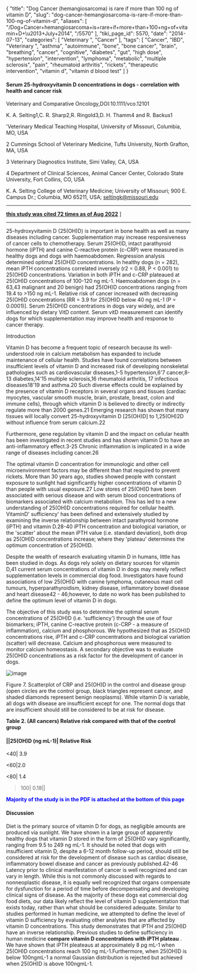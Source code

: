{
    "title": "Dog Cancer (hemangiosarcoma) is rare if more than 100 ng of vitamin D",
    "slug": "dog-cancer-hemangiosarcoma-is-rare-if-more-than-100-ng-of-vitamin-d",
    "aliases": [
        "/Dog+Cancer+hemangiosarcoma+is+rare+if+more+than+100+ng+of+vitamin+D+\u2013+July+2014",
        "/5570"
    ],
    "tiki_page_id": 5570,
    "date": "2014-07-13",
    "categories": [
        "Veterinary ",
        "Cancer"
    ],
    "tags": [
        "Cancer",
        "IBD",
        "Veterinary ",
        "asthma",
        "autoimmune",
        "bone",
        "bone cancer",
        "brain",
        "breathing",
        "cancer",
        "cognitive",
        "diabetes",
        "gut",
        "high dose",
        "hypertension",
        "intervention",
        "lymphoma",
        "metabolic",
        "multiple sclerosis",
        "pain",
        "rheumatoid arthritis",
        "rickets",
        "therapeutic intervention",
        "vitamin d",
        "vitamin d blood test"
    ]
}


#### Serum 25-hydroxyvitamin D concentrations in dogs - correlation with health and cancer risk

Veterinary and Comparative Oncology,DOI:10.1111/vco.12101

K. A. Selting1,C. R. Sharp2,R. Ringold3,D. H. Thamm4 and R. Backus1

'Veterinary Medical Teaching Hospital, University of Missouri, Columbia, MO, USA 

2 Cummings School of Veterinary Medicine, Tufts University, North Grafton, MA, USA 

3 Veterinary Diagnostics Institute, Simi Valley, CA, USA

4 Department of Clinical Sciences, Animal Cancer Center, Colorado State University, Fort Collins, CO, USA

K. A. Selting College of Veterinary Medicine; University of Missouri; 900 E. Campus Dr.; Columbia, MO 65211, USA; seltingk@missouri.edu

- - - - - -

 **[this study was cited 72 times as of Aug 2022](https://scholar.google.com/scholar?cites=1233444981263920765&as_sdt=5,48&sciodt=0,48&hl=en)** ]

- - - - - - - - - -

25-hydroxyvitamin D (25(OH)D) is important in bone health as well as many diseases including cancer. Supplementation may increase responsiveness of cancer cells to chemotherapy. Serum 25(OH)D, intact parathyroid hormone (iPTH) and canine C-reactive protein (c-CRP) were measured in healthy dogs and dogs with haemoabdomen. Regression analysis determined optimal 25(OH)D concentrations. In healthy dogs (n = 282), mean iPTH concentrations correlated inversely (r2 = 0.88, P < 0.001) to 25(OH)D concentrations. Variation in both iPTH and c-CRP plateaued at 25(OH)D concentrations of 100-120 ng mL-1. Haemoabdomen dogs (n = 63,43 malignant and 20 benign) had 25(OH)D concentrations ranging from 19.4 to >150 ng mL-1. Relative risk of cancer increased with decreasing 25(OH)D concentrations <span>[RR = 3.9 for 25(OH)D below 40 ng mL-1 (P = 0.0001)]</span>. Serum 25(OH)D concentrations in dogs vary widely, and are influenced by dietary VitD content. Serum vitD measurement can identify dogs for which supplementation may improve health and response to cancer therapy.

Introduction

Vitamin D has become a frequent topic of research because its well-understood role in calcium metabolism has expanded to include maintenance of cellular health. Studies have found correlations between insufficient levels of vitamin D and increased risk of developing nonskeletal pathologies such as cardiovascular diseases,1-5 hypertension,6'7 cancer,8-13 diabetes,14'15 multiple sclerosis,16 rheumatoid arthritis, 17 infectious diseases18'19 and asthma.20 Such diverse effects could be explained by the presence of vitamin D receptors in several organs and tissues (cardiac myocytes, vascular smooth muscle, brain, prostate, breast, colon and immune cells), through which vitamin D is believed to directly or indirectly regulate more than 2000 genes.21 Emerging research has shown that many tissues will locally convert 25-hydroxyvitamin D <span>[25(OH)D]</span> to 1,25(OH)2D without influence from serum calcium.22

Furthermore, gene regulation by vitamin D and the impact on cellular health has been investigated in recent studies and has shown vitamin D to have an anti-inflammatory effect.3-25 Chronic inflammation is implicated in a wide range of diseases including cancer.26

The optimal vitamin D concentration for immunologic and other cell microenvironment factors may be different than that required to prevent rickets. More than 30 years ago, studies showed people with constant exposure to sunlight had significantly higher concentrations of vitamin D than people with usual exposure.27 Low stores of 25(OH)D have been associated with serious disease and with serum blood concentrations of biomarkers associated with calcium metabolism. This has led to a new understanding of 25(OH)D concentrations required for cellular health. VitaminD' sufficiency' has been defined and extensively studied by examining the inverse relationship between intact parathyroid hormone (iPTH) and vitamin D.28-40 iPTH concentration and biological variation, or the 'scatter' about the mean iPTH value (i.e. standard deviation), both drop as 25(OH)D concentrations increase; where they 'plateau' determines the optimum concentration of 25(OH)D.

Despite the wealth of research evaluating vitamin D in humans, little has been studied in dogs. As dogs rely solely on dietary sources for vitamin D,41 current serum concentrations of vitamin D in dogs may merely reflect supplementation levels in commercial dog food. Investigators have found associations of low 25(OH)D with canine lymphoma, cutaneous mast cell tumours, hyperparathyroidism, kidney disease, inflammatory bowel disease and heart disease42 - 46;however, to date no work has been published to define the optimum level of vitamin D in dogs.

The objective of this study was to determine the optimal serum concentrations of 25(OH)D (i.e. 'sufficiency') through the use of four biomarkers; iPTH, canine C-reactive protein (c-CRP - a measure of inflammation), calcium and phosphorous. We hypothesized that as 25(OH)D concentrations rise, iPTH and c-CRP concentrations and biological variation (scatter) will decrease. Calcium and phosphorous were measured to monitor calcium homeostasis. A secondary objective was to evaluate 25(OH)D concentrations as a risk factor for the development of cancer in dogs.

<img src="https://d378j1rmrlek7x.cloudfront.net/attachments/jpeg/dog-f7.jpg" alt="image">

Figure 7. Scatterplot of CRP and 25(OH)D in the control and disease group (open circles are the control group, black triangles represent cancer, and shaded diamonds represent benign neoplasms). While vitamin D is variable, all dogs with disease are insufficient except for one. The normal dogs that are insufficient should still be considered to be at risk for disease.

 **Table 2. (All cancers) Relative risk compared with that of the control group** 

#### ||25(OH)D (ng mL-1)| Relative Risk

<40| 3.9 

<60|2.0 

<80| 1.4 

>100| 0.18||

 **<span style="color:#00F;">Majority of the study is in the PDF is attached at the bottom of this page</span>** 

#### Discussion

Diet is the primary source of vitamin D for dogs, as negligible amounts are produced via sunlight. We  have shown in a large group of apparently healthy dogs that vitamin D stored in the form of 25(OH)D vary significantly, ranging from 9.5 to 249 ng mL-1. It should be noted that dogs with insufficient vitamin D, despite a 6-12 month follow-up period, should still be considered at risk for the development of disease such as cardiac disease, inflammatory bowel disease and cancer as previously published.42-46 Latency prior to clinical manifestation of cancer is well recognized and can vary in length. While this is not commonly discussed with regards to nonneoplastic disease, it is equally well recognized that organs compensate for dysfunction for a period of time before decompensating and developing clinical signs of disease. As the majority of these dogs eat commercial dog food diets, our data likely reflect the level of vitamin D supplementation that exists today, rather than what should be considered adequate. Similar to studies performed in human medicine, we attempted to define the level of vitamin D sufficiency by evaluating other analytes that are affected by vitamin D concentrations. This study demonstrates that iPTH and 25(OH)D have an inverse relationship. Previous studies to define sufficiency in human medicine  **compare vitamin D concentrations with iPTH plateau** . We have shown that iPTH pleateaus at approximately 8 pg mL-1 when 25(OH)D concentrations reach 100 ng mL-1.Furthermore, when 25(OH)D is below 100ngmL-1 a normal Gaussian distribution is rejected but achieved when 25(OH)D is above 100ngmL-1.